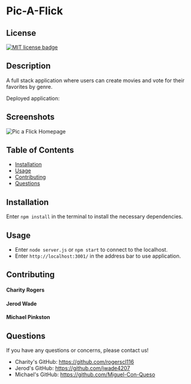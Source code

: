 # Pic-A-Flick

## License
  <a href="https://opensource.org/licenses/MIT"><img src="https://img.shields.io/badge/License-MIT-yellow" alt="MIT license badge"/></a>

## Description
A full stack application where users can create movies and vote for their favorites by genre.

Deployed application: 

## Screenshots

![Pic a Flick Homepage]()

## Table of Contents
  * [Installation](#installation)
  * [Usage](#usage)
  * [Contributing](#contributing)
  * [Questions](#questions)
        
## Installation
Enter `npm install` in the terminal to install the necessary dependencies.
   
## Usage
- Enter `node server.js` or `npm start` to connect to the localhost.
- Enter `http://localhost:3001/` in the address bar to use application.

## Contributing
#### Charity Rogers
#### Jerod Wade
#### Michael Pinkston

## Questions
If you have any questions or concerns, please contact us!

  - Charity's GitHub: https://github.com/rogerscl116
  - Jerod's GitHub: https://github.com/jwade4207
  - Michael's GitHub: https://github.com/Miguel-Con-Queso
